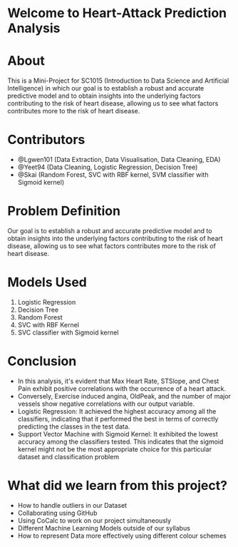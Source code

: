 # Welcome to Heart-Attack Prediction Analysis

# About
This is a Mini-Project for SC1015 (Introduction to Data Science and Artificial Intelligence) in which our goal is to establish a robust and accurate predictive model and to obtain insights into the underlying factors contributing to the risk of heart disease, allowing us to see what factors contributes more to the risk of heart disease.

# Contributors
- @Lgwen101 (Data Extraction, Data Visualisation, Data Cleaning, EDA)
- @Yeet94 (Data Cleaning, Logistic Regression, Decision Tree)
- @Skai (Random Forest, SVC with RBF kernel, SVM classifier with Sigmoid kernel)


# Problem Definition
Our goal is to establish a robust and accurate predictive model and to obtain insights into the underlying factors contributing to the risk of heart disease, allowing us to see what factors contributes more to the risk of heart disease.

# Models Used
1) Logistic Regression
2) Decision Tree
3) Random Forest
4) SVC with RBF Kernel
5) SVC classifier with Sigmoid kernel

# Conclusion
- In this analysis, it's evident that Max Heart Rate, STSlope, and Chest Pain exhibit positive correlations with the occurrence of a heart attack.
- Conversely, Exercise induced angina, OldPeak, and the number of major vessels show negative correlations with our output variable.
- Logistic Regression: It achieved the highest accuracy among all the classifiers, indicating that it performed the best in terms of correctly predicting the classes in the test data.
- Support Vector Machine with Sigmoid Kernel: It exhibited the lowest accuracy among the classifiers tested. This indicates that the sigmoid kernel might not be the most appropriate choice for this particular dataset and classification problem

# What did we learn from this project?
- How to handle outliers in our Dataset
- Collaborating using GitHub
- Using CoCalc to work on our project simultaneously
- Different Machine Learning Models outside of our syllabus
- How to represent Data more effectively using different colour schemes
